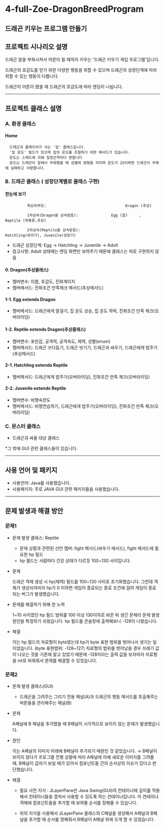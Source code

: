 4-full-Zoe-DragonBreedProgram
===================================
드래곤 키우는 프로그램 만들기 
--------------------------------
## 프로젝트 시나리오 설명

  드래곤 알을 부화시켜서 어른이 될 때까지 키우는 '드래곤 키우기 게임 프로그램'입니다.
  
  드래곤의 호감도를 얻기 위한 다양한 행동을 취할 수 있으며 드래곤의 성장단계에 따라 취할 수 있는 행동이 다릅니다.
  
  드래곤이 어른이 됐을 때 드래곤의 호감도에 따라 엔딩이 나뉩니다.
  
 --------------------------------------------------------------------
 ## 프로젝트 클래스 설명
  
  ### A. 환경 클래스
  #### Home
      드래곤과 플레이어가 사는 '집' 클래스입니다.
      '집 온도' 필드가 있으며 집의 온도를 조절하기 위한 메서드가 있습니다.
      온도는 스레드에 의해 일정간격마다 변합니다
      온도는 드래곤이 알에서 부화했을 때 성별에 영향을 끼치며 온도가 25이하면 드래곤이 부화에 실패하고 사망합니다.
      
 ### B. 드래곤 클래스 ( 성장단계별로 클래스 구현)
 ####  한눈에 보기
              최상위부모:				                    Dragon (추상)
   
              1차상속(Dragon을 상속받음): 		        Egg (알)   	,	Reptile (파충류,추상)
   
              2차상속(Reptile을 상속받음):                                Hatchling(유아기), Juvenile(성장기)
  
* 드래곤 성장단계: Egg -> Hatchling -> Juvenile -> Adult
*	참고사항: Adult 상태때는 엔딩 화면만 보여주기 때문에 클래스는 따로 구현하지 않음
 
 
#### 0. Dragon(추상클래스)
 * 멤버변수: 이름, 호감도, 진화게이지
 * 멤버메서드: 진화조건 만족체크 메서드(추상메서드)
  
#### 1-1. Egg extends Dragon
 * 멤버메서드: 드래곤에게 말걸기, 집 온도 상승, 집 온도 하락, 진화조건 만족 체크(오버라이딩)
 
#### 1-2. Reptile extends Dragon(추상클래스)
 * 멤버변수: 포만감, 공격력, 공격속도, 체력, 성별(enum)
 * 멤버메서드: 드래곤 쓰다듬기, 드래곤 씻기기, 드래곤과 싸우기, 드래곤에게 밥주기(추상메서드)
 
#### 2-1. Hatchling extends Reptile
 * 멤버메서드: 드래곤에게 밥주기(오버라이딩), 진화조건 만족 체크(오버라이딩)

#### 2-2. Juvenile extends Reptile
 * 멤버변수: 비행숙련도
 * 멤버메서드: 비행연습하기, 드래곤에게 밥주기(오버라이딩), 진화조건 만족 체크(오버라이딩)




### C. 몬스터 클래스
 * 드래곤과 싸울 대상 클래스

  
 *그 밖에 GUI 관련 클래스들이 있습니다.

 ----------------------------------------------
 ## 사용 언어 및 패키지
 
 * 사용언어: Java를 사용했습니다.
 * 사용패키지: 주로 JAVA GUI 관련 패키지들을 사용했습니다.
 
 ------------------------------------------------
 ## 문제 발생과 해결 방안
 
 ### 문제1
 
  * 문제 발생 클래스: Reptile
    + 문제 상황과 관련된 선언 멤버: fight 메서드(싸우기 메서드), fight 메서드에 필요한 hp 필드
    + hp 필드는 사람마다 건강 상태가 다르듯 100~130 사이입니다.
    
  * 문제
  
      드래곤 객체 생성 시 hp(체력) 필드를 100~130 사이로 초기화했습니다. 
      그런데 객체가 생성되자마자 hp가 0 이하면 게임이 종료되는 종료 조건에 걸려 게임이 종료되는 버그가 발생했습니다.

  * 문제를 해결하기 위해 한 노력
      
      1~10 사이였던 hp 필드 범위를 100 이상 130이하로 바꾼 뒤 생긴 문제라 문제 발생 원인을 특정하기 쉬웠습니다. hp 필드를 콘솔창에 출력해보니 -128이 나왔습니다.

  * 해결
    
      이는 hp 필드의 자료형이 byte였는데  hp가 byte 표현 범위를 벗어나서 생기는 일이었습니다. (byte 표현범위: -128~127)
      자료형의 범위를 벗어났을 경우 쓰레기 값이 나오는 것을 기존에 알고 있었기 때문에 -128이라는 출력 값을 보자마자 자료형을 int로 바꿔줘서 문제를 해결할 수 있었습니다.
      
      
      
 ### 문제2
 
  * 문제 발생 클래스(GUI)
    + 드래곤을 그려주는 그리기 전용 패널(A)과 드래곤의 행동 메서드를 호출해주는 버튼들을 관리해주는 패널(B)
  * 문제
          
      A패널에 B 패널을 추가했을 때 B패널이 시각적으로 보이지 않는 문제가 발생했습니다.
  
  * 원인
    
      이는 A패널의 이미지 아래에 B패널이 추가되기 때문인 것 같았습니다.
      → B패널이 보이지 않다가 프로그램 진행 상황에 따라 A패널에 아예 새로운 이미지를 그려줄 때, 
      B패널이 갑자기 보일 때가 있어서 컴포넌트들 간의 순서상의 이슈가 있다고 판단했습니다.
      
   * 해결

     + 필요 사전 지식 : JLayerPane은 Java Swing(GUI)의 컨테이너에 깊이를 적용해서 컨테이너들을 겹쳐서 사용할 수 있도록 하는 컨테이너입니다.
                       이 컨테이너 객체에 컴포넌트들을 추가할 때 보여줄 순서를 정해줄 수 있습니다.
                       
                       
                    
     + 위의 지식을 사용해서 JLayerPane 클래스의 C패널을 생성해서 A패널과 B패널을 추가할 때 순서를 정해줘서 B패널이 A패널 위에 오게 할 수 있었습니다.
      

